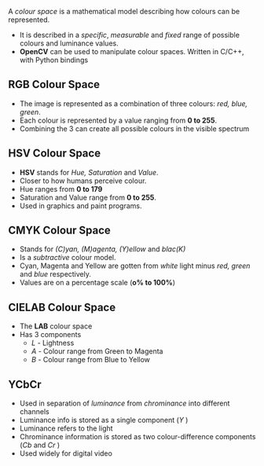 A *colour space* is a mathematical model describing how colours can be represented.
- It is described in a *specific*, *measurable* and *fixed* range of possible colours and luminance values.
- **OpenCV** can be used to manipulate colour spaces. Written in C/C++, with Python bindings
## RGB Colour Space
- The image is represented as a combination of three colours: *red, blue, green*.
- Each colour is represented by a value ranging from **0 to 255**. 
- Combining the 3 can create all possible colours in the visible spectrum

## HSV Colour Space
- **HSV** stands for *Hue, Saturation*  and *Value*.
- Closer to how humans perceive colour.
- Hue ranges from **0 to 179**
- Saturation and Value range from **0 to 255**.
- Used in graphics and paint programs.

## CMYK Colour Space
- Stands for *(C)yan, (M)agenta, (Y)ellow*  and *blac(K)*
- Is a *subtractive*  colour model.
- Cyan, Magenta and Yellow are gotten from *white*  light minus *red, green* and *blue* respectively.
- Values are on a percentage scale (**o% to 100%**)

## CIELAB Colour Space
- The **LAB** colour space
- Has 3 components
	- *L* - Lightness
	- *A* - Colour range from Green to Magenta
	- *B* - Colour range from Blue to Yellow

## YCbCr
- Used in separation of *luminance*  from *chrominance*  into different channels
- Luminance info is stored as a single component (*Y* )
- Luminance refers to the light
- Chrominance information is stored as two colour-difference components (*Cb* and *Cr* )
- Used widely for digital video